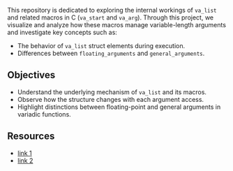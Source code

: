 This repository is dedicated to exploring the internal workings of `va_list` and related macros in C (`va_start` and `va_arg`). Through this project, we visualize and analyze how these macros manage variable-length arguments and investigate key concepts such as:

- The behavior of `va_list` struct elements during execution.
- Differences between `floating_arguments` and `general_arguments`.

## Objectives

- Understand the underlying mechanism of `va_list` and its macros.
- Observe how the structure changes with each argument access.
- Highlight distinctions between floating-point and general arguments in variadic functions.

## Resources

* [link 1](https://miro.com/app/board/uXjVN-42a5k=/)
* [link 2](https://softwareengineering.stackexchange.com/questions/232838/what-is-the-underlying-mechanism-behind-va-list-and-where-is-it-defined)
